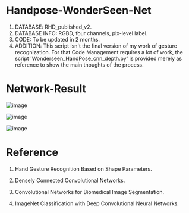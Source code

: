 # Handpose-WonderSeen-Net

1. DATABASE: RHD_published_v2.
2. DATABASE INFO: RGBD, four channels, pix-level label.
3. CODE: To be updated in 2 months.
4. ADDITION: This script isn't the final version of my work of gesture recognization. For that Code Management requires a lot of work, the script 'Wonderseen_HandPose_cnn_depth.py' is provided merely as reference to show the main thoughts of the process.


# Network-Result

![image](https://github.com/wonderseen/Handpose-WonderSeen-Net/tree/master/result/test.png)

![image](https://github.com/wonderseen/Handpose-WonderSeen-Net/tree/master/result/test1.png)

![image](https://github.com/wonderseen/Handpose-WonderSeen-Net/tree/master/result/test2.png)

# Reference
1. Hand Gesture Recognition Based on Shape Parameters.

2. Densely Connected Convolutional Networks.

3. Convolutional Networks for Biomedical Image Segmentation.

4. ImageNet Classification with Deep Convolutional Neural Networks.
